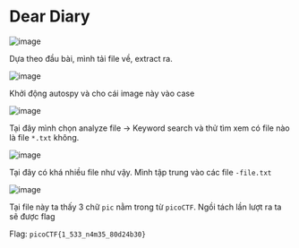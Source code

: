 # Dear Diary

![image](https://github.com/wdchocopie/CTF-learning/assets/81132394/3bdfbadf-2ec1-4fb9-866b-041e8cffff57)

Dựa theo đầu bài, mình tải file về, extract ra.

![image](https://github.com/wdchocopie/CTF-learning/assets/81132394/527c50a7-c72a-4a8b-b48b-ecfcd69feb0d)

Khởi động autospy và cho cái image này vào case

![image](https://github.com/wdchocopie/CTF-learning/assets/81132394/7eb95e56-0f71-440a-b3e1-548d25662bf7)

Tại đây mình chọn analyze file -> Keyword search và thử tìm xem có file nào là file `*.txt` không. 

![image](https://github.com/wdchocopie/CTF-learning/assets/81132394/b24f2568-352c-43a9-94da-3e096ab0bfb7)

Tại đây có khá nhiều file như vậy. Mình tập trung vào các file `-file.txt`

![image](https://github.com/wdchocopie/CTF-learning/assets/81132394/864c4a2a-1ca2-4db6-a5c0-e2ed6e634b9a)

Tại file này ta thấy 3 chữ `pic` nằm trong từ `picoCTF`. Ngồi tách lần lượt ra ta sẽ được flag

Flag: `picoCTF{1_533_n4m35_80d24b30}`
